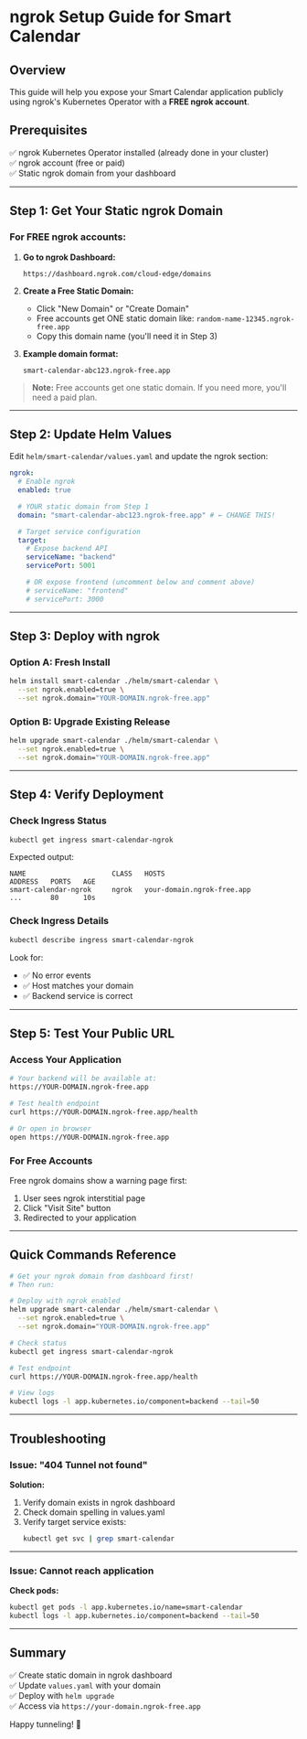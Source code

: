 # ngrok Setup Guide for Smart Calendar

## Overview

This guide will help you expose your Smart Calendar application publicly using ngrok's Kubernetes Operator with a **FREE ngrok account**.

## Prerequisites

✅ ngrok Kubernetes Operator installed (already done in your cluster)  
✅ ngrok account (free or paid)  
✅ Static ngrok domain from your dashboard

---

## Step 1: Get Your Static ngrok Domain

### For FREE ngrok accounts:

1. **Go to ngrok Dashboard:**

   ```
   https://dashboard.ngrok.com/cloud-edge/domains
   ```

2. **Create a Free Static Domain:**

   - Click "New Domain" or "Create Domain"
   - Free accounts get ONE static domain like: `random-name-12345.ngrok-free.app`
   - Copy this domain name (you'll need it in Step 3)

3. **Example domain format:**
   ```
   smart-calendar-abc123.ngrok-free.app
   ```

> **Note:** Free accounts get one static domain. If you need more, you'll need a paid plan.

---

## Step 2: Update Helm Values

Edit `helm/smart-calendar/values.yaml` and update the ngrok section:

```yaml
ngrok:
  # Enable ngrok
  enabled: true

  # YOUR static domain from Step 1
  domain: "smart-calendar-abc123.ngrok-free.app" # ← CHANGE THIS!

  # Target service configuration
  target:
    # Expose backend API
    serviceName: "backend"
    servicePort: 5001

    # OR expose frontend (uncomment below and comment above)
    # serviceName: "frontend"
    # servicePort: 3000
```

---

## Step 3: Deploy with ngrok

### Option A: Fresh Install

```bash
helm install smart-calendar ./helm/smart-calendar \
  --set ngrok.enabled=true \
  --set ngrok.domain="YOUR-DOMAIN.ngrok-free.app"
```

### Option B: Upgrade Existing Release

```bash
helm upgrade smart-calendar ./helm/smart-calendar \
  --set ngrok.enabled=true \
  --set ngrok.domain="YOUR-DOMAIN.ngrok-free.app"
```

---

## Step 4: Verify Deployment

### Check Ingress Status

```bash
kubectl get ingress smart-calendar-ngrok
```

Expected output:

```
NAME                     CLASS   HOSTS                              ADDRESS   PORTS   AGE
smart-calendar-ngrok     ngrok   your-domain.ngrok-free.app         ...       80      10s
```

### Check Ingress Details

```bash
kubectl describe ingress smart-calendar-ngrok
```

Look for:

- ✅ No error events
- ✅ Host matches your domain
- ✅ Backend service is correct

---

## Step 5: Test Your Public URL

### Access Your Application

```bash
# Your backend will be available at:
https://YOUR-DOMAIN.ngrok-free.app

# Test health endpoint
curl https://YOUR-DOMAIN.ngrok-free.app/health

# Or open in browser
open https://YOUR-DOMAIN.ngrok-free.app
```

### For Free Accounts

Free ngrok domains show a warning page first:

1. User sees ngrok interstitial page
2. Click "Visit Site" button
3. Redirected to your application

---

## Quick Commands Reference

```bash
# Get your ngrok domain from dashboard first!
# Then run:

# Deploy with ngrok enabled
helm upgrade smart-calendar ./helm/smart-calendar \
  --set ngrok.enabled=true \
  --set ngrok.domain="YOUR-DOMAIN.ngrok-free.app"

# Check status
kubectl get ingress smart-calendar-ngrok

# Test endpoint
curl https://YOUR-DOMAIN.ngrok-free.app/health

# View logs
kubectl logs -l app.kubernetes.io/component=backend --tail=50
```

---

## Troubleshooting

### Issue: "404 Tunnel not found"

**Solution:**

1. Verify domain exists in ngrok dashboard
2. Check domain spelling in values.yaml
3. Verify target service exists:
   ```bash
   kubectl get svc | grep smart-calendar
   ```

---

### Issue: Cannot reach application

**Check pods:**

```bash
kubectl get pods -l app.kubernetes.io/name=smart-calendar
kubectl logs -l app.kubernetes.io/component=backend --tail=50
```

---

## Summary

✅ Create static domain in ngrok dashboard  
✅ Update `values.yaml` with your domain  
✅ Deploy with `helm upgrade`  
✅ Access via `https://your-domain.ngrok-free.app`

Happy tunneling! 🚀
